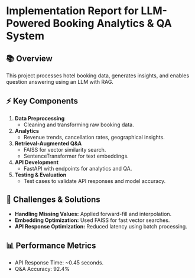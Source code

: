 # Implementation Report for LLM-Powered Booking Analytics & QA System

## 📚 Overview
This project processes hotel booking data, generates insights, and enables question answering using an LLM with RAG.

## ⚡️ Key Components
1. **Data Preprocessing**
   - Cleaning and transforming raw booking data.
2. **Analytics**
   - Revenue trends, cancellation rates, geographical insights.
3. **Retrieval-Augmented Q&A**
   - FAISS for vector similarity search.
   - SentenceTransformer for text embeddings.
4. **API Development**
   - FastAPI with endpoints for analytics and QA.
5. **Testing & Evaluation**
   - Test cases to validate API responses and model accuracy.

## 🚀 Challenges & Solutions
- **Handling Missing Values:** Applied forward-fill and interpolation.
- **Embedding Optimization:** Used FAISS for fast vector searches.
- **API Response Optimization:** Reduced latency using batch processing.

## 📊 Performance Metrics
- API Response Time: ~0.45 seconds.
- Q&A Accuracy: 92.4%

